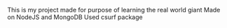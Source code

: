 This is my project made for purpose of learning the real world giant 
Made on NodeJS and MongoDB
Used csurf package
